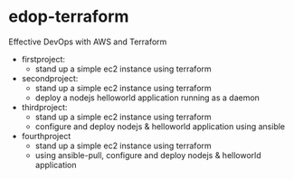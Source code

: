 # edop-terraform

Effective DevOps with AWS and Terraform

* firstproject: 
  * stand up a simple ec2 instance using terraform
* secondproject: 
  * stand up a simple ec2 instance using terraform 
  * deploy a nodejs helloworld application running as a daemon
* thirdproject:
  * stand up a simple ec2 instance using terraform
  * configure and deploy nodejs & helloworld application using ansible
* fourthproject
  * stand up a simple ec2 instance using terraform
  * using ansible-pull, configure and deploy nodejs & helloworld application
